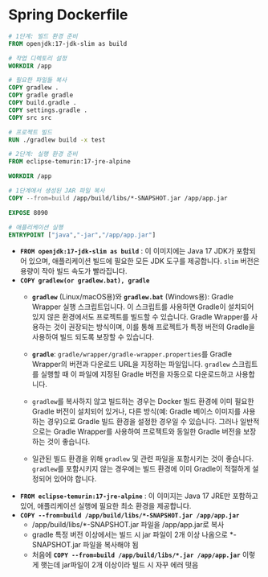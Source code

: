 # Spring Dockerfile

```dockerfile
# 1단계: 빌드 환경 준비
FROM openjdk:17-jdk-slim as build

# 작업 디렉토리 설정
WORKDIR /app

# 필요한 파일들 복사
COPY gradlew .
COPY gradle gradle
COPY build.gradle .
COPY settings.gradle .
COPY src src

# 프로젝트 빌드
RUN ./gradlew build -x test

# 2단계: 실행 환경 준비
FROM eclipse-temurin:17-jre-alpine

WORKDIR /app

# 1단계에서 생성된 JAR 파일 복사
COPY --from=build /app/build/libs/*-SNAPSHOT.jar /app/app.jar

EXPOSE 8090

# 애플리케이션 실행
ENTRYPOINT ["java","-jar","/app/app.jar"]
```

- **`FROM openjdk:17-jdk-slim as build`** : 이 이미지에는 Java 17 JDK가 포함되어 있으며, 애플리케이션 빌드에 필요한 모든 JDK 도구를 제공합니다. `slim` 버전은 용량이 작아 빌드 속도가 빨라집니다.
- **`COPY gradlew(or gradlew.bat), gradle`**
  - **`gradlew`** (Linux/macOS용)와 **`gradlew.bat`** (Windows용): Gradle Wrapper 실행 스크립트입니다. 이 스크립트를 사용하면 Gradle이 설치되어 있지 않은 환경에서도 프로젝트를 빌드할 수 있습니다. Gradle Wrapper를 사용하는 것이 권장되는 방식이며, 이를 통해 프로젝트가 특정 버전의 Gradle을 사용하여 빌드 되도록 보장할 수 있습니다.
  
  - **`gradle`**: `gradle/wrapper/gradle-wrapper.properties`를 Gradle Wrapper의 버전과 다운로드 URL을 지정하는 파일입니다. `gradlew` 스크립트를 실행할 때 이 파일에 지정된 Gradle 버전을 자동으로 다운로드하고 사용합니다.
  
  - `gradlew`를 복사하지 않고 빌드하는 경우는 Docker 빌드 환경에 이미 필요한 Gradle 버전이 설치되어 있거나, 다른 방식(예: Gradle 베이스 이미지를 사용하는 경우)으로 Gradle 빌드 환경을 설정한 경우일 수 있습니다. 그러나 일반적으로는 Gradle Wrapper를 사용하여 프로젝트와 동일한 Gradle 버전을 보장하는 것이 좋습니다.
  - 일관된 빌드 환경을 위해 `gradlew` 및 관련 파일을 포함시키는 것이 좋습니다. `gradlew`를 포함시키지 않는 경우에는 빌드 환경에 이미 Gradle이 적절하게 설정되어 있어야 합니다.
- **`FROM eclipse-temurin:17-jre-alpine`** : 이 이미지는 Java 17 JRE만 포함하고 있어, 애플리케이션 실행에 필요한 최소 환경을 제공합니다.
- **`COPY --from=build /app/build/libs/*-SNAPSHOT.jar /app/app.jar`**
  - /app/build/libs/*-SNAPSHOT.jar 파일을 /app/app.jar로 복사
  - gradle 특정 버전 이상에서는 빌드 시 jar 파일이 2개 이상 나옴으로 *-SNAPSHOT.jar 파일을 복사해야 됨
  - 처음에 **`COPY --from=build /app/build/libs/*.jar /app/app.jar`** 이렇게 햇는데 jar파일이 2개 이상이라 빌드 시 자꾸 에러 떳음